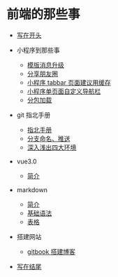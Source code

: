 # 前端的那些事

* [写在开头](./other/first.md)

* 小程序到那些事
    * [模版消息升级](./miniprogram/mini01.md)
    * [分享朋友圈](./miniprogram/mini02.md)
    * [小程序 tabbar 页面建议用缓存](./miniprogram/mini04.md)
    * [小程序单页面自定义导航栏](./miniprogram/mini03.md)
    * [分包加载](./miniprogram/mini05.md)

* git 指北手册
    * [指北手册](./git/git01.md)
    * [分支命名、推送](./git/git02.md)
    * [深入浅出四大环境](./git/git03.md)

* vue3.0
    * [简介](./vue/vue3-01.md)

* markdown
    * [简介](./markdown/md01.md)
    * [基础语法](./markdown/md02.md)
    * [表格](./markdown/md03.md)

* 搭建网站
    * [gitbook 搭建博客](./web/gitbook/gitbook01.md)

* [写在结尾](./other/end.md)



